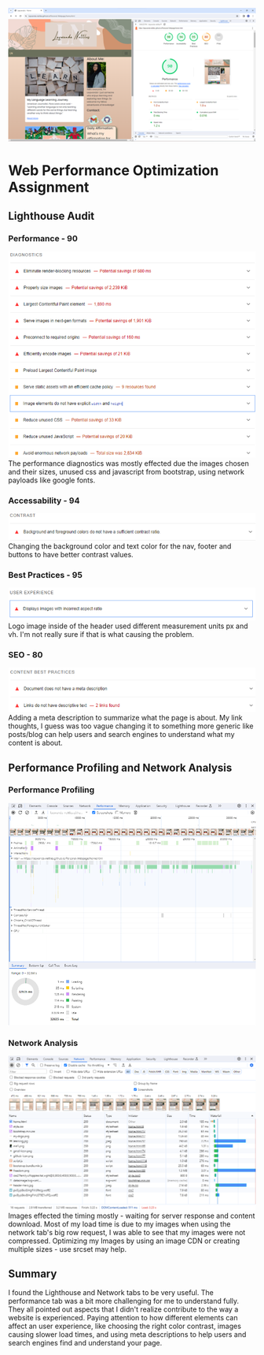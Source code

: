 ![Alt text](image.png)

# Web Performance Optimization Assignment

## Lighthouse Audit

### Performance - 90

![Alt text](image-1.png)  
The performance diagnostics was mostly effected due the images chosen and their sizes, unused css and javascript from bootstrap, using network payloads like google fonts.

### Accessability - 94

![Alt text](image-2.png)  
Changing the background color and text color for the nav, footer and buttons to have better contrast values.

### Best Practices - 95

![Alt text](image-3.png)  
Logo image inside of the header used different measurement units px and vh. I'm not really sure if that is what causing the problem.

### SEO - 80

![Alt text](image-4.png)  
Adding a meta description to summarize what the page is about. My link thoughts, I guess was too vague changing it to something more generic like posts/blog can help users and search engines to understand what my content is about.

## Performance Profiling and Network Analysis

### Performance Profiling

![Alt text](image-5.png)

### Network Analysis

![Alt text](image-6.png)  
Images effected the timing mostly - waiting for server response and content download. Most of my load time is due to my images when using the network tab's big row request, I was able to see that my images were not compressed. Optimizing my Images by using an image CDN or creating multiple sizes - use srcset may help.

## Summary

I found the Lighthouse and Network tabs to be very useful. The performance tab was a bit more challenging for me to understand fully. They all pointed out aspects that I didn't realize contribute to the way a website is experienced. Paying attention to how different elements can affect an user experience, like choosing the right color contrast, images causing slower load times, and using meta descriptions to help users and search engines find and understand your page.
